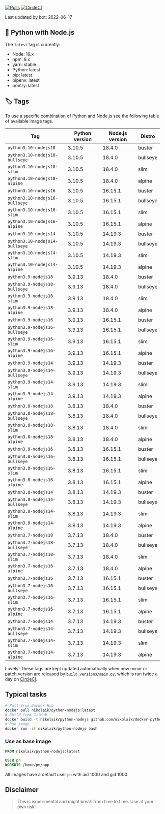 [![Pulls](https://img.shields.io/docker/pulls/nikolaik/python-nodejs.svg?style=flat-square)](https://hub.docker.com/r/nikolaik/python-nodejs/)
[![CircleCI](https://img.shields.io/circleci/project/github/nikolaik/docker-python-nodejs.svg?style=flat-square)](https://circleci.com/gh/nikolaik/docker-python-nodejs)

Last updated by bot: 2022-06-17

## 🐳 Python with Node.js 
The `latest` tag is currently:

- Node: 16.x
- npm: 8.x
- yarn: stable
- Python: latest
- pip: latest
- pipenv: latest
- poetry: latest

## 🏷 Tags
To use a specific combination of Python and Node.js see the following table of available image tags.

Tag | Python version | Node.js version | Distro
--- | --- | --- | ---
`python3.10-nodejs18` | 3.10.5 | 18.4.0 | buster
`python3.10-nodejs18-bullseye` | 3.10.5 | 18.4.0 | bullseye
`python3.10-nodejs18-slim` | 3.10.5 | 18.4.0 | slim
`python3.10-nodejs18-alpine` | 3.10.5 | 18.4.0 | alpine
`python3.10-nodejs16` | 3.10.5 | 16.15.1 | buster
`python3.10-nodejs16-bullseye` | 3.10.5 | 16.15.1 | bullseye
`python3.10-nodejs16-slim` | 3.10.5 | 16.15.1 | slim
`python3.10-nodejs16-alpine` | 3.10.5 | 16.15.1 | alpine
`python3.10-nodejs14` | 3.10.5 | 14.19.3 | buster
`python3.10-nodejs14-bullseye` | 3.10.5 | 14.19.3 | bullseye
`python3.10-nodejs14-slim` | 3.10.5 | 14.19.3 | slim
`python3.10-nodejs14-alpine` | 3.10.5 | 14.19.3 | alpine
`python3.9-nodejs18` | 3.9.13 | 18.4.0 | buster
`python3.9-nodejs18-bullseye` | 3.9.13 | 18.4.0 | bullseye
`python3.9-nodejs18-slim` | 3.9.13 | 18.4.0 | slim
`python3.9-nodejs18-alpine` | 3.9.13 | 18.4.0 | alpine
`python3.9-nodejs16` | 3.9.13 | 16.15.1 | buster
`python3.9-nodejs16-bullseye` | 3.9.13 | 16.15.1 | bullseye
`python3.9-nodejs16-slim` | 3.9.13 | 16.15.1 | slim
`python3.9-nodejs16-alpine` | 3.9.13 | 16.15.1 | alpine
`python3.9-nodejs14` | 3.9.13 | 14.19.3 | buster
`python3.9-nodejs14-bullseye` | 3.9.13 | 14.19.3 | bullseye
`python3.9-nodejs14-slim` | 3.9.13 | 14.19.3 | slim
`python3.9-nodejs14-alpine` | 3.9.13 | 14.19.3 | alpine
`python3.8-nodejs18` | 3.8.13 | 18.4.0 | buster
`python3.8-nodejs18-bullseye` | 3.8.13 | 18.4.0 | bullseye
`python3.8-nodejs18-slim` | 3.8.13 | 18.4.0 | slim
`python3.8-nodejs18-alpine` | 3.8.13 | 18.4.0 | alpine
`python3.8-nodejs16` | 3.8.13 | 16.15.1 | buster
`python3.8-nodejs16-bullseye` | 3.8.13 | 16.15.1 | bullseye
`python3.8-nodejs16-slim` | 3.8.13 | 16.15.1 | slim
`python3.8-nodejs16-alpine` | 3.8.13 | 16.15.1 | alpine
`python3.8-nodejs14` | 3.8.13 | 14.19.3 | buster
`python3.8-nodejs14-bullseye` | 3.8.13 | 14.19.3 | bullseye
`python3.8-nodejs14-slim` | 3.8.13 | 14.19.3 | slim
`python3.8-nodejs14-alpine` | 3.8.13 | 14.19.3 | alpine
`python3.7-nodejs18` | 3.7.13 | 18.4.0 | buster
`python3.7-nodejs18-bullseye` | 3.7.13 | 18.4.0 | bullseye
`python3.7-nodejs18-slim` | 3.7.13 | 18.4.0 | slim
`python3.7-nodejs18-alpine` | 3.7.13 | 18.4.0 | alpine
`python3.7-nodejs16` | 3.7.13 | 16.15.1 | buster
`python3.7-nodejs16-bullseye` | 3.7.13 | 16.15.1 | bullseye
`python3.7-nodejs16-slim` | 3.7.13 | 16.15.1 | slim
`python3.7-nodejs16-alpine` | 3.7.13 | 16.15.1 | alpine
`python3.7-nodejs14` | 3.7.13 | 14.19.3 | buster
`python3.7-nodejs14-bullseye` | 3.7.13 | 14.19.3 | bullseye
`python3.7-nodejs14-slim` | 3.7.13 | 14.19.3 | slim
`python3.7-nodejs14-alpine` | 3.7.13 | 14.19.3 | alpine

Lovely! These tags are kept updated automatically when new minor or patch version are released by [`build_versions/main.py`](./build_versions/main.py), which is run twice a day on [CircleCI](https://circleci.com/gh/nikolaik/docker-python-nodejs).

## Typical tasks
```bash
# Pull from Docker Hub
docker pull nikolaik/python-nodejs:latest
# Build from GitHub
docker build -t nikolaik/python-nodejs github.com/nikolaik/docker-python-nodejs
# Run image
docker run -it nikolaik/python-nodejs bash
```

### Use as base image
```Dockerfile
FROM nikolaik/python-nodejs:latest

USER pn
WORKDIR /home/pn/app
```

All images have a default user `pn` with uid 1000 and gid 1000.

## Disclaimer
> This is experimental and might break from time to time. Use at your own risk!

